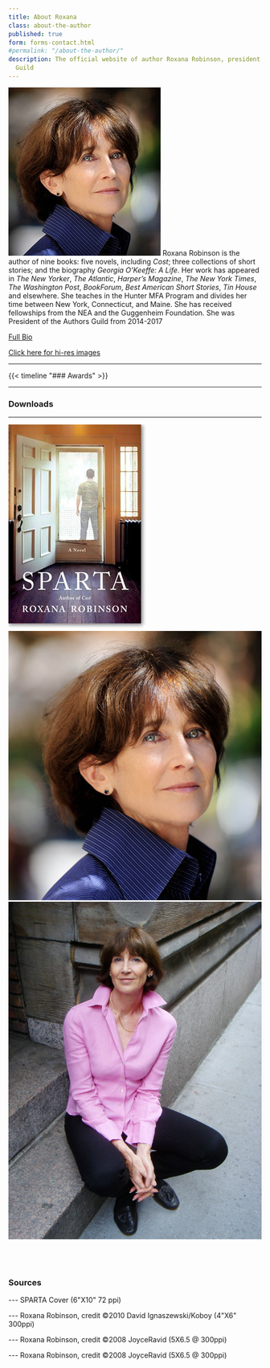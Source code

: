 ```yaml
---
title: About Roxana
class: about-the-author
published: true
form: forms-contact.html
#permalink: "/about-the-author/"
description: The official website of author Roxana Robinson, president of the Authors
  Guild
---
```



![Roxana](/uploads/robinson1_si-303x335.jpg) Roxana Robinson is the author of nine books: five novels, including *Cost*; three collections of short stories; and the biography *Georgia O’Keeffe: A Life*. Her work has appeared in *The New Yorker*, *The Atlantic*, *Harper’s Magazine*, *The New York Times*, *The Washington Post*, *BookForum*, *Best American Short Stories*, *Tin House* and elsewhere. She teaches in the Hunter MFA Program and divides her time between New York, Connecticut, and Maine. She has received fellowships from the NEA and the Guggenheim Foundation. She was President of the Authors Guild from 2014-2017

[Full Bio](/biography/)

[Click here for hi-res images](#downloads)

<hr>

{{< timeline "### Awards" >}}

<hr>

### Downloads

<hr>






[![](/uploads/sparta_robinson_275x400.jpg)](/uploads/sparta_robinson_275x400.jpg)[![](/uploads/Roxana-ROBINSON-14David-Ignaszewski-koboy_LG-crop.jpg)](/uploads/Roxana-ROBINSON-14David-Ignaszewski-koboy_LG-crop.jpg)[![](/uploads/Robinson_JoyceRavid.jpg)](/uploads/Robinson_JoyceRavid.jpg)




<style>
.about-the-author p a img {
  flex-basis:32%;
  margin-right: 1%;
  max-width: 200px;
  flex-wrap: wrap;
  display: flex;

}
</style>
<div style="width:100%;clear:both;margin:2em 0;">&nbsp;</div>

### Sources

--- SPARTA Cover (6"X10" 72 ppi)

--- Roxana Robinson, credit ©2010 David Ignaszewski/Koboy (4"X6" 300ppi)

--- Roxana Robinson, credit ©2008 JoyceRavid (5X6.5 @ 300ppi)

--- Roxana Robinson, credit ©2008 JoyceRavid (5X6.5 @ 300ppi)
